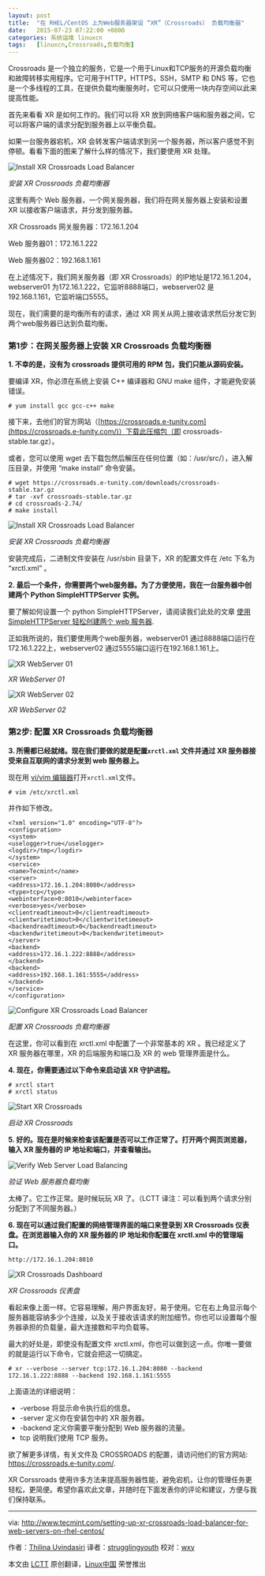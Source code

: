 ```yaml
---
layout: post
title:	"在 RHEL/CentOS 上为Web服务器架设 “XR”（Crossroads） 负载均衡器"
date:	2015-07-23 07:22:00 +0800 
categories:	系统运维 linuxcn 
tags:	[linuxcn,Crossroads,负载均衡]
---
```



Crossroads 是一个独立的服务，它是一个用于Linux和TCP服务的开源负载均衡和故障转移实用程序。它可用于HTTP，HTTPS，SSH，SMTP 和 DNS 等，它也是一个多线程的工具，在提供负载均衡服务时，它可以只使用一块内存空间以此来提高性能。


首先来看看 XR 是如何工作的。我们可以将 XR 放到网络客户端和服务器之间，它可以将客户端的请求分配到服务器上以平衡负载。


如果一台服务器宕机，XR 会转发客户端请求到另一个服务器，所以客户感觉不到停顿。看看下面的图来了解什么样的情况下，我们要使用 XR 处理。


![Install XR Crossroads Load Balancer](/Asserts/Images/album/201507/22/233024yqxkjhzcp4uzequb.jpg)


*安装 XR Crossroads 负载均衡器*


这里有两个 Web 服务器，一个网关服务器，我们将在网关服务器上安装和设置 XR 以接收客户端请求，并分发到服务器。


 XR Crossroads 网关服务器：172.16.1.204


 Web 服务器01：172.16.1.222


 Web 服务器02：192.168.1.161


在上述情况下，我们网关服务器（即 XR Crossroads）的IP地址是172.16.1.204，webserver01 为172.16.1.222，它监听8888端口，webserver02 是192.168.1.161，它监听端口5555。


现在，我们需要的是均衡所有的请求，通过 XR 网关从网上接收请求然后分发它到两个web服务器已达到负载均衡。


### 第1步：在网关服务器上安装 XR Crossroads 负载均衡器


**1. 不幸的是，没有为 crossroads 提供可用的 RPM 包，我们只能从源码安装。**


要编译 XR，你必须在系统上安装 C++ 编译器和 GNU make 组件，才能避免安装错误。



```
# yum install gcc gcc-c++ make

```

接下来，去他们的官方网站（[https://crossroads.e-tunity.com](https://crossroads.e-tunity.com/)）下载此压缩包（即 crossroads-stable.tar.gz）。


或者，您可以使用 wget 去下载包然后解压在任何位置（如：/usr/src/），进入解压目录，并使用 “make install” 命令安装。



```
# wget https://crossroads.e-tunity.com/downloads/crossroads-stable.tar.gz
# tar -xvf crossroads-stable.tar.gz
# cd crossroads-2.74/
# make install

```

![Install XR Crossroads Load Balancer](/Asserts/Images/album/201507/22/233027u0e8fgz9853exfe5.png)


*安装 XR Crossroads 负载均衡器*


安装完成后，二进制文件安装在 /usr/sbin 目录下，XR 的配置文件在 /etc 下名为 “xrctl.xml” 。


**2. 最后一个条件，你需要两个web服务器。为了方便使用，我在一台服务器中创建两个 Python SimpleHTTPServer 实例。**


要了解如何设置一个 python SimpleHTTPServer，请阅读我们此处的文章 [使用 SimpleHTTPServer 轻松创建两个 web 服务器](http://www.tecmint.com/python-simplehttpserver-to-create-webserver-or-serve-files-instantly/).


正如我所说的，我们要使用两个web服务器，webserver01 通过8888端口运行在172.16.1.222上，webserver02 通过5555端口运行在192.168.1.161上。


![XR WebServer 01](/Asserts/Images/album/201507/22/233028d18ep1oalhz160do.jpg)


*XR WebServer 01*


![XR WebServer 02](/Asserts/Images/album/201507/22/233028s0n1y7kffk327kmn.jpg)


*XR WebServer 02*


### 第2步: 配置 XR Crossroads 负载均衡器


**3. 所需都已经就绪。现在我们要做的就是配置`xrctl.xml` 文件并通过 XR 服务器接受来自互联网的请求分发到 web 服务器上。**


现在用 [vi/vim 编辑器](http://www.tecmint.com/vi-editor-usage/)打开`xrctl.xml`文件。



```
# vim /etc/xrctl.xml

```

并作如下修改。



```
<?xml version="1.0" encoding="UTF-8"?>
<configuration>
<system>
<uselogger>true</uselogger>
<logdir>/tmp</logdir>
</system>
<service>
<name>Tecmint</name>
<server>
<address>172.16.1.204:8080</address>
<type>tcp</type>
<webinterface>0:8010</webinterface>
<verbose>yes</verbose>
<clientreadtimeout>0</clientreadtimeout>
<clientwritetimout>0</clientwritetimeout>
<backendreadtimeout>0</backendreadtimeout>
<backendwritetimeout>0</backendwritetimeout>
</server>
<backend>
<address>172.16.1.222:8888</address>
</backend>
<backend>
<address>192.168.1.161:5555</address>
</backend>
</service>
</configuration>

```

![Configure XR Crossroads Load Balancer](/Asserts/Images/album/201507/22/233030cv5iiutrifz5i3ua.jpg)


*配置 XR Crossroads 负载均衡器*


在这里，你可以看到在 xrctl.xml 中配置了一个非常基本的 XR 。我已经定义了 XR 服务器在哪里，XR 的后端服务和端口及 XR 的 web 管理界面是什么。


**4. 现在，你需要通过以下命令来启动该 XR 守护进程。**



```
# xrctl start
# xrctl status

```

![Start XR Crossroads](/Asserts/Images/album/201507/22/233032ewblzowertrqbbee.jpg)


*启动 XR Crossroads*


**5. 好的。现在是时候来检查该配置是否可以工作正常了。打开两个网页浏览器，输入 XR 服务器的 IP 地址和端口，并查看输出。**


![Verify Web Server Load Balancing](/Asserts/Images/album/201507/22/233039fhsjp7cng7b5bh26.jpg)


*验证 Web 服务器负载均衡*


太棒了。它工作正常。是时候玩玩 XR 了。（LCTT 译注：可以看到两个请求分别分配到了不同服务器。）


**6. 现在可以通过我们配置的网络管理界面的端口来登录到 XR Crossroads 仪表盘。在浏览器输入你的 XR 服务器的 IP 地址和你配置在 xrctl.xml 中的管理端口。**



```
http://172.16.1.204:8010

```

![XR Crossroads Dashboard](/Asserts/Images/album/201507/22/233044kbwqxxq3bh8bhk38.jpg)


*XR Crossroads 仪表盘*


看起来像上面一样。它容易理解，用户界面​​友好，易于使用。它在右上角显示每个服务器能容纳多少个连接，以及关于接收该请求的附加细节。你也可以设置每个服务器承担的负载量，最大连接数和平均负载等。


最大的好处是，即使没有配置文件 xrctl.xml，你也可以做到这一点。你唯一要做的就是运行以下命令，它就会把这一切搞定。



```
# xr --verbose --server tcp:172.16.1.204:8080 --backend 172.16.1.222:8888 --backend 192.168.1.161:5555

```

上面语法的详细说明：


* -verbose 将显示命令执行后的信息。
* -server 定义你在安装包中的 XR 服务器。
* -backend 定义你需要平衡分配到 Web 服务器的流量。
* tcp 说明我们使用 TCP 服务。


欲了解更多详情，有关文件及 CROSSROADS 的配置，请访问他们的官方网站: <https://crossroads.e-tunity.com/>.


XR Corssroads 使用许多方法来提高服务器性能，避免宕机，让你的管理任务更轻松，更简便。希望你喜欢此文章，并随时在下面发表你的评论和建议，方便与我们保持联系。




---


via: <http://www.tecmint.com/setting-up-xr-crossroads-load-balancer-for-web-servers-on-rhel-centos/>


作者：[Thilina Uvindasiri](http://www.tecmint.com/author/thilidhanushka/) 译者：[strugglingyouth](https://github.com/strugglingyouth) 校对：[wxy](https://github.com/wxy)


本文由 [LCTT](https://github.com/LCTT/TranslateProject) 原创翻译，[Linux中国](https://linux.cn/) 荣誉推出
